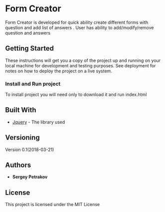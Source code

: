 # Form Creator

Form Creator is developed for quick ability create different forms with question and add list of answers . User has ability to add/modify/remove question and answers

## Getting Started

These instructions will get you a copy of the project up and running on your local machine for development and testing purposes. See deployment for notes on how to deploy the project on a live system.

### Install and Run project

To install project you will need only to download it and run index.html

## Built With

* [Jquery](http://ajax.googleapis.com/ajax/libs/jquery/2.1.1/jquery.min.js) - The library used

## Versioning

Version 0.1(2018-03-21)

## Authors

* **Sergey Petrakov**

## License

This project is licensed under the MIT License
